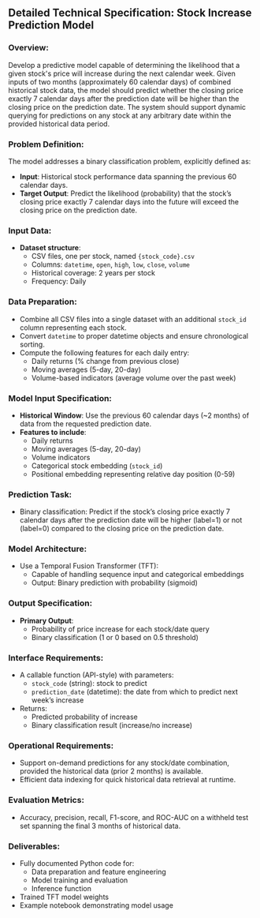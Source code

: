 ## Detailed Technical Specification: Stock Increase Prediction Model

### Overview:
Develop a predictive model capable of determining the likelihood that a given stock's price will increase during the next calendar week. Given inputs of two months (approximately 60 calendar days) of combined historical stock data, the model should predict whether the closing price exactly 7 calendar days after the prediction date will be higher than the closing price on the prediction date. The system should support dynamic querying for predictions on any stock at any arbitrary date within the provided historical data period.

### Problem Definition:
The model addresses a binary classification problem, explicitly defined as:
- **Input**: Historical stock performance data spanning the previous 60 calendar days.
- **Target Output**: Predict the likelihood (probability) that the stock’s closing price exactly 7 calendar days into the future will exceed the closing price on the prediction date.

### Input Data:
- **Dataset structure**:
  - CSV files, one per stock, named `{stock_code}.csv`
  - Columns: `datetime`, `open`, `high`, `low`, `close`, `volume`
  - Historical coverage: 2 years per stock
  - Frequency: Daily

### Data Preparation:
- Combine all CSV files into a single dataset with an additional `stock_id` column representing each stock.
- Convert `datetime` to proper datetime objects and ensure chronological sorting.
- Compute the following features for each daily entry:
  - Daily returns (% change from previous close)
  - Moving averages (5-day, 20-day)
  - Volume-based indicators (average volume over the past week)

### Model Input Specification:
- **Historical Window**: Use the previous 60 calendar days (~2 months) of data from the requested prediction date.
- **Features to include**:
  - Daily returns
  - Moving averages (5-day, 20-day)
  - Volume indicators
  - Categorical stock embedding (`stock_id`)
  - Positional embedding representing relative day position (0-59)

### Prediction Task:
- Binary classification: Predict if the stock’s closing price exactly 7 calendar days after the prediction date will be higher (label=1) or not (label=0) compared to the closing price on the prediction date.

### Model Architecture:
- Use a Temporal Fusion Transformer (TFT):
  - Capable of handling sequence input and categorical embeddings
  - Output: Binary prediction with probability (sigmoid)

### Output Specification:
- **Primary Output**:
  - Probability of price increase for each stock/date query
  - Binary classification (1 or 0 based on 0.5 threshold)

### Interface Requirements:
- A callable function (API-style) with parameters:
  - `stock_code` (string): stock to predict
  - `prediction_date` (datetime): the date from which to predict next week’s increase
- Returns:
  - Predicted probability of increase
  - Binary classification result (increase/no increase)

### Operational Requirements:
- Support on-demand predictions for any stock/date combination, provided the historical data (prior 2 months) is available.
- Efficient data indexing for quick historical data retrieval at runtime.

### Evaluation Metrics:
- Accuracy, precision, recall, F1-score, and ROC-AUC on a withheld test set spanning the final 3 months of historical data.

### Deliverables:
- Fully documented Python code for:
  - Data preparation and feature engineering
  - Model training and evaluation
  - Inference function
- Trained TFT model weights
- Example notebook demonstrating model usage

